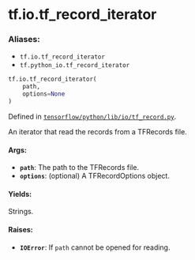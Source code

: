 <div itemscope itemtype="http://developers.google.com/ReferenceObject">
<meta itemprop="name" content="tf.io.tf_record_iterator" />
<meta itemprop="path" content="Stable" />
</div>

# tf.io.tf_record_iterator

### Aliases:

* `tf.io.tf_record_iterator`
* `tf.python_io.tf_record_iterator`

``` python
tf.io.tf_record_iterator(
    path,
    options=None
)
```



Defined in [`tensorflow/python/lib/io/tf_record.py`](/code/stable/tensorflow/python/lib/io/tf_record.py).

An iterator that read the records from a TFRecords file.

#### Args:

* <b>`path`</b>: The path to the TFRecords file.
* <b>`options`</b>: (optional) A TFRecordOptions object.


#### Yields:

Strings.


#### Raises:

* <b>`IOError`</b>: If `path` cannot be opened for reading.
